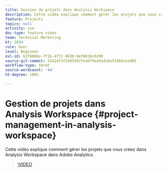 ```yaml
---
title: Gestion de projets dans Analysis Workspace
description: Cette vidéo explique comment gérer les projets que vous créez dans Analysis Workspace dans Adobe Analytics.
feature: Projects
topics: null
activity: use
doc-type: feature video
team: Technical Marketing
kt: 2034
role: User
level: Beginner
exl-id: b2f8006e-7f1b-4f72-9630-9ef801bc0200
source-git-commit: 32424f3f2b05952fe4df9ea91dcbe51684cee905
workflow-type: tm+mt
source-wordcount: '44'
ht-degree: 100%

---
```


# Gestion de projets dans Analysis Workspace {#project-management-in-analysis-workspace}

Cette vidéo explique comment gérer les projets que vous créez dans Analysis Workspace dans Adobe Analytics.

>[!VIDEO](https://video.tv.adobe.com/v/24035/?quality=12)
